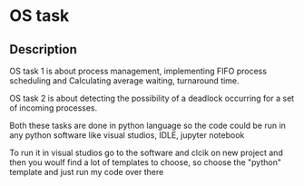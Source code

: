 # OS task

## Description


OS task 1 is about process management, implementing FIFO process scheduling and Calculating average waiting, turnaround time. 

OS task 2 is about detecting the possibility of a deadlock occurring for a set of incoming processes. 

Both these tasks are done in python language so the code could be run in any python software like visual studios, IDLE, jupyter notebook

To run it in visual studios go to the software and clcik on new project and then you woulf find a lot of templates to choose, so choose the "python" template and just run my code over there


